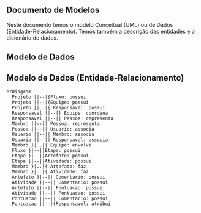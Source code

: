 ## Documento de Modelos

Neste documento temos o modelo Conceitual (UML) ou de Dados (Entidade-Relacionamento). Temos também a descrição das entidades e o dicionário de dados.

## Modelo de Dados

## Modelo de Dados (Entidade-Relacionamento)

```mermaid
erDiagram
  Projeto ||--|{Fluxo: possui
  Projeto ||--|{Equipe: possui
  Projeto }|..|{ Responsavel: possui
  Responsavel ||--|| Equipe: coordena
  Responsavel ||--|| Pessoa: representa
  Membro ||--|| Pessoa: representa
  Pessoa ||--|| Usuario: associa
  Usuario ||--|| Membro: associa
  Usuario ||--|| Responsavel: associa
  Membro }|..|{ Equipe: envolve
  Fluxo }|--||Etapa: possui
  Etapa }|--||Artefato: possui
  Etapa }|--||Atividade: possui
  Membro }|..|{ Artefato: faz
  Membro }|..|{ Atividade: faz
  Artefato }|--|| Comentario: possui
  Atividade }|--|| Comentario: possui
  Artefato ||--|| Pontuacao: possui
  Atividade ||--|| Pontuacao: possui
  Pontuacao ||--|| Comentario: possui
  Pontuacao ||--|{Responsavel: atribui

 


  

 

